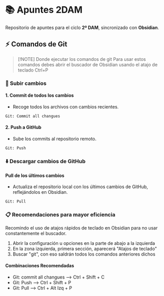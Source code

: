 # 📚 Apuntes 2DAM

Repositorio de apuntes para el ciclo **2º DAM**, sincronizado con **Obsidian**.

## ⚡ Comandos de Git

> [!NOTE] Donde ejecutar los comandos de git
> Para usar estos comandos debes abrir el buscador de Obsidian usando el atajo de teclado Ctrl+P
### 🔼 Subir cambios

#### 1. Commit de todos los cambios
- Recoge todos los archivos con cambios recientes.
``` git
Git: Commit all changues
```

#### 2. Push a GitHub
- Sube los commits al repositorio remoto.
``` git
Git: Push
```

### ⬇️ Descargar cambios de GitHub
####     Pull de los últimos cambios
- Actualiza el repositorio local con los últimos cambios de GitHub, reflejándolos en Obsidian.
``` git
Git: Pull
```

### 📋 Recomendaciones para mayor eficiencia
Recomindo el uso de atajos rápidos de teclado en Obsidian para no usar constantemente el buscador.

1. Abrir la configuración u opciones en la parte de abajo a la izquierda
2. En la zona izquierda, primera sección, aparecerá "Atajos de teclado"
3. Buscar "git", con eso saldrán todos los comandos anteriores dichos

#### Combinaciones Recomendadas
- Git: commit all changues --> Ctrl + Shift + C
- Git: Push --> Ctrl + Shift + P
- Git: Pull --> Ctrl + Alt Izq + P

